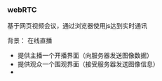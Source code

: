### webRTC

基于网页视频会议，通过浏览器使用js达到实时通讯


背景：
在线直播
- 提供主播一个开播界面（向服务器发送图像数据）
- 提供观众一个围观界面（接受服务器发送图像信息）
- 

